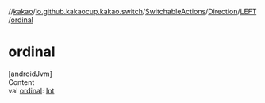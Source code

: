 //[kakao](../../../../../index.md)/[io.github.kakaocup.kakao.switch](../../../index.md)/[SwitchableActions](../../index.md)/[Direction](../index.md)/[LEFT](index.md)/[ordinal](ordinal.md)



# ordinal  
[androidJvm]  
Content  
val [ordinal](ordinal.md): [Int](https://kotlinlang.org/api/latest/jvm/stdlib/kotlin/-int/index.html)  



